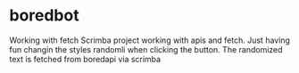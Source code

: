 # boredbot
Working with fetch
Scrimba project working with apis and fetch. 
Just having fun changin the styles randomli when clicking the button. 
The randomized text is fetched from boredapi via scrimba
